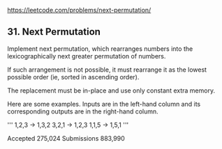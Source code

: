 https://leetcode.com/problems/next-permutation/

## 31. Next Permutation

Implement next permutation, which rearranges numbers into the lexicographically next greater permutation of numbers.

If such arrangement is not possible, it must rearrange it as the lowest possible order (ie, sorted in ascending order).

The replacement must be in-place and use only constant extra memory.

Here are some examples. Inputs are in the left-hand column and its corresponding outputs are in the right-hand column.

'''
1,2,3 → 1,3,2
3,2,1 → 1,2,3
1,1,5 → 1,5,1
'''


Accepted 275,024
Submissions 883,990

